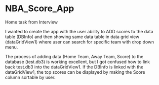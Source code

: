 # NBA_Score_App
Home task from Interview

I wanted to create the app with the user ability to ADD scores to the data table (DBInfo) and then showing same data table in data grid view (dataGridView1) where user can search for specific team with drop down menu.

The process of adding data (Home Team, Away Team, Score) to the database (test.db3) is working excellent, but I got confused how to link back test.db3 into the dataGridView1. 
If the DBInfo is linked with the dataGridView1, the top scores can be displayed by making the Score column sortable by user.
